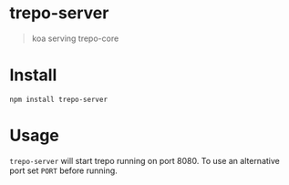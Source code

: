 # trepo-server
> koa serving trepo-core

# Install

`npm install trepo-server`

# Usage

`trepo-server` will start trepo running on port 8080. To use an alternative port set `PORT` before running.
